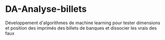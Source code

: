 # DA-Analyse-billets
Développement d'algorithmes de machine learning pour tester dimensions et position des imprimés des billets de banques et dissocier les vrais des faux
